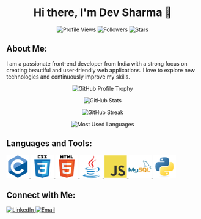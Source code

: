 <h1 align="center">Hi there, I'm Dev Sharma 👋</h1>

<p align="center">
  <img src="https://komarev.com/ghpvc/?username=sharma-dev&label=Profile%20views&color=0e75b6&style=flat-square" alt="Profile Views" />
  <img src="https://img.shields.io/github/followers/sharma-dev?label=Followers&style=social" alt="Followers" />
  <img src="https://img.shields.io/github/stars/sharma-dev?label=Stars&style=social" alt="Stars" />
</p>

<h2 align="left">About Me:</h2>
<p align="left">
  I am a passionate front-end developer from India with a strong focus on creating beautiful and user-friendly web applications. I love to explore new technologies and continuously improve my skills.
</p>

<p align="center">
  <img src="https://github-profile-trophy.vercel.app/?username=sharma-dev&theme=darkhub&row=2&column=3" alt="GitHub Profile Trophy" />
</p>



<p align="center">
  <img src="https://github-readme-stats.vercel.app/api?username=sharma-dev&show_icons=true&count_private=true&theme=dark" alt="GitHub Stats" />
</p>

<p align="center">
  <img src="https://github-readme-streak-stats.herokuapp.com/?user=sharma-dev&theme=dark" alt="GitHub Streak" />
</p>

<p align="center">
  <img src="https://github-readme-stats.vercel.app/api/top-langs/?username=sharma-dev&layout=compact&theme=dark" alt="Most Used Languages" />
</p>


<h2 align="left">Languages and Tools:</h2>
<p align="left">
  <a href="https://www.cprogramming.com/" target="_blank">
    <img src="https://raw.githubusercontent.com/devicons/devicon/master/icons/c/c-original.svg" alt="C" width="60" height="60"/>
  </a>
  <a href="https://www.w3schools.com/css/" target="_blank">
    <img src="https://raw.githubusercontent.com/devicons/devicon/master/icons/css3/css3-original-wordmark.svg" alt="CSS3" width="60" height="60"/>
  </a>
  <a href="https://www.w3.org/html/" target="_blank">
    <img src="https://raw.githubusercontent.com/devicons/devicon/master/icons/html5/html5-original-wordmark.svg" alt="HTML5" width="60" height="60"/>
  </a>
  <a href="https://www.java.com" target="_blank">
    <img src="https://raw.githubusercontent.com/devicons/devicon/master/icons/java/java-original.svg" alt="Java" width="60" height="60"/>
  </a>
  <a href="https://developer.mozilla.org/en-US/docs/Web/JavaScript" target="_blank">
    <img src="https://raw.githubusercontent.com/devicons/devicon/master/icons/javascript/javascript-original.svg" alt="JavaScript" width="60" height="60"/>
  </a>
  <a href="https://www.mysql.com/" target="_blank">
    <img src="https://raw.githubusercontent.com/devicons/devicon/master/icons/mysql/mysql-original-wordmark.svg" alt="MySQL" width="60" height="60"/>
  </a>
  <a href="https://www.python.org" target="_blank">
    <img src="https://raw.githubusercontent.com/devicons/devicon/master/icons/python/python-original.svg" alt="Python" width="60" height="60"/>
  </a>
</p>
<h2 align="left">Connect with Me:</h2>
<p align="left">
  <a href="https://www.linkedin.com/in/amit-kumar-35545b246/" target="_blank">
    <img src="https://img.shields.io/badge/-LinkedIn-blue?style=flat-square&logo=linkedin" alt="LinkedIn" />
  </a>
  <a href="mailto:amit909563@gmail.com" target="_blank">
    <img src="https://img.shields.io/badge/-Email-red?style=flat-square&logo=mail.ru" alt="Email" />
  </a>
</p>
